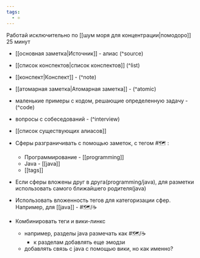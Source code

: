 ```yaml
---
tags:
  - ⚛
---
```

Работай исключительно по [[шум моря для концентрации|помодоро]] 25 минут

- [[основная заметка|Источник]] - алиас (^source)
- [[список конспектов|список конспектов]] (^list)
- [[конспект|Конспект]] - (^note)
- [[атомарная заметка|Атомарная заметка]] - (^atomic)
- маленькие примеры с кодом, решающие определенную задачу - (^code)
- вопросы с собеседований - (^interview)
- [[список существующих алиасов]]

- Сферы разграничивать с помощью заметок, с тегом #🗺️ :
	- Программирование - [[programming]]
	- Java - [[java]]
	- [[tags]] 
- Если сферы вложены друг в друга(programming/java), для разметки использовать самого ближайшего родителя(java)
- Использовать вложенность тегов для категоризации сфер. Например, для [[java]] -  #🗺️/☕
- Комбинировать теги и вики-линкс
	- например, разделы java размечать как #🗺️/☕
		- к разделам добавлять еще эмодзи
	- добавлять связь с java с помощью вики, но как именно?